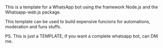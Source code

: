This is a template for a WhatsApp bot using the framework Node.js and the Whatsapp-web.js package.

This template can be used to build expensive funcions for automations, moderation and funs stuffs.

PS. This is just a TEMPLATE, if you want a complete whatsapp bot, can DM me. 